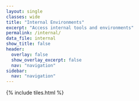```yaml
---
layout: single
classes: wide
title: "Internal Environments"
excerpt: "Access internal tools and environments"
permalink: /internal/
data_file: internal
show_title: false
header:
  overlay: false
  show_overlay_excerpt: false
  nav: "navigation"
sidebar:
  nav: "navigation"
---
```


<style>
  .sidebar__right {
    width: 150px !important;
    padding: 0.5rem 0.75rem !important;
  }

  .sidebar__right .nav__list .nav__item a {
    font-size: 0.75rem !important;
    padding: 0.25rem 0.5rem !important;
  }
  
  .layout--single .page {
    margin-left: 150px !important;
  }
</style>

{% include tiles.html %}
